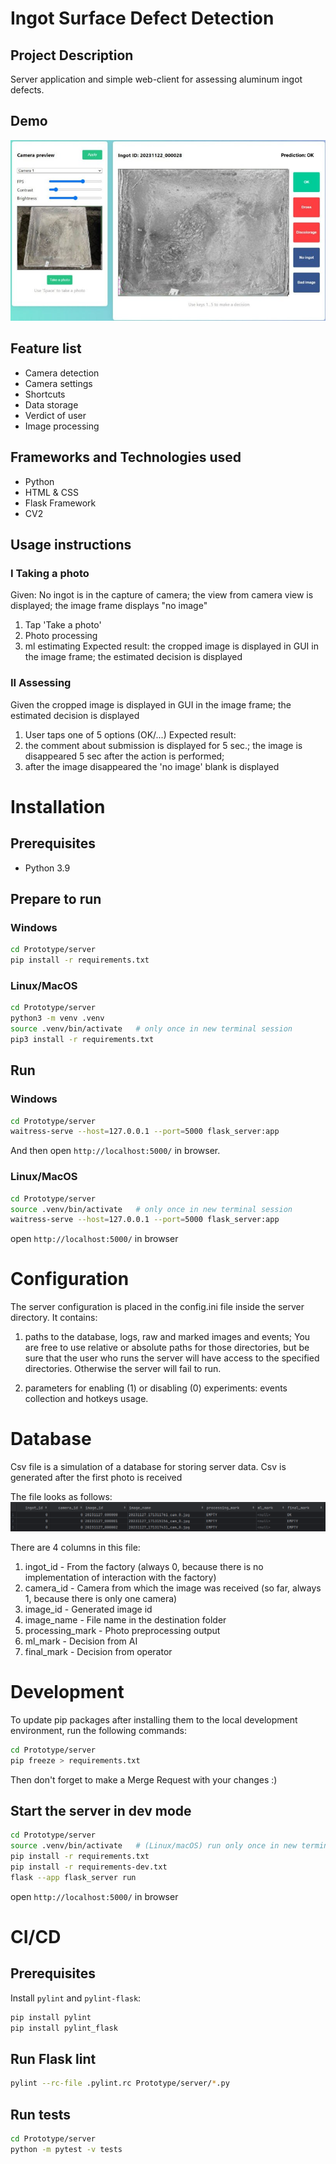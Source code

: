 # Ingot Surface Defect Detection

## Project Description
Server application and simple web-client for assessing aluminum ingot defects.

## Demo 
![demo.jpg](Documentation/images/demo.jpg)

## Feature list
- Camera detection
- Camera settings
- Shortcuts
- Data storage
- Verdict of user
- Image processing
## Frameworks and Technologies used
- Python
- HTML & CSS
- Flask Framework
- CV2

## Usage instructions
### I Taking a photo
Given: No ingot is in the capture of camera; the view from camera view is displayed; the image frame displays "no image"
1. Tap 'Take a photo'
2. Photo processing
3. ml estimating
Expected result: the cropped image is displayed in GUI in the image frame; the estimated decision is displayed

### II Assessing
Given the cropped image is displayed in GUI in the image frame; the estimated decision is displayed
1. User taps one of 5 options (OK/...)
Expected result: 
1. the comment about submission is displayed for 5 sec.; the image is disappeared 5 sec after the action is performed; 
2. after the image disappeared the 'no image' blank is displayed

# Installation
## Prerequisites
- Python 3.9

## Prepare to run
### Windows
```bash
cd Prototype/server
pip install -r requirements.txt
```
### Linux/MacOS
```bash
cd Prototype/server
python3 -m venv .venv
source .venv/bin/activate   # only once in new terminal session
pip3 install -r requirements.txt
```
## Run
### Windows
```bash
cd Prototype/server
waitress-serve --host=127.0.0.1 --port=5000 flask_server:app
```
And then open `http://localhost:5000/` in browser.
### Linux/MacOS
```bash
cd Prototype/server
source .venv/bin/activate   # only once in new terminal session
waitress-serve --host=127.0.0.1 --port=5000 flask_server:app
```
open `http://localhost:5000/` in browser

# Configuration
The server configuration is placed in the config.ini file inside the server directory.
It contains: 
1. paths to the database, logs, raw and marked images and events; 
You are free to use relative or absolute paths for those directories, but be sure that the user who runs the server will have access to the specified directories. Otherwise the server will fail to run.

2. parameters for enabling (1) or disabling (0) experiments: events collection and hotkeys usage.
# Database
Csv file is a simulation of a database for storing server data.
Csv is generated after the first photo is received

The file looks as follows:
![img.png](Documentation/images/img.png)

There are 4 columns in this file:
1. ingot_id - From the factory (always 0, because there is no implementation of interaction with the factory)
2. camera_id - Camera from which the image was received (so far, always 1, because there is only one camera)
3. image_id - Generated image id
4. image_name - File name in the destination folder
5. processing_mark - Photo preprocessing output
6. ml_mark - Decision from AI
7. final_mark - Decision from operator
# Development
To update pip packages after installing them to the local development environment, run the following commands:
```bash
cd Prototype/server
pip freeze > requirements.txt
```
Then don't forget to make a Merge Request with your changes :)
## Start the server in dev mode
```bash
cd Prototype/server
source .venv/bin/activate   # (Linux/macOS) run only once in new terminal session
pip install -r requirements.txt
pip install -r requirements-dev.txt
flask --app flask_server run
```
open `http://localhost:5000/` in browser
# CI/CD
## Prerequisites
Install `pylint` and `pylint-flask`:
```bash
pip install pylint
pip install pylint_flask
```
## Run Flask lint
```bash
pylint --rc-file .pylint.rc Prototype/server/*.py
```
## Run tests
```bash
cd Prototype/server
python -m pytest -v tests
```